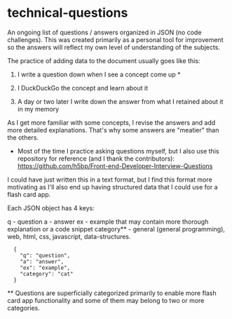 # technical-questions
 

An ongoing list of questions / answers organized in JSON (no code challenges). This was created primarily as a personal tool for improvement so the answers will reflect my own level of understanding of the subjects.

The practice of adding data to the document usually goes like this:

1) I write a question down when I see a concept come up *

2) I DuckDuckGo the concept and learn about it 

3) A day or two later I write down the answer from what I retained about it in my memory

As I get more familiar with some concepts, I revise the answers and add more detailed explanations. That's why some answers are "meatier" than the others.

* Most of the time I practice asking questions myself, but I also use this repository for reference (and I thank the contributors): 
https://github.com/h5bp/Front-end-Developer-Interview-Questions

I could have just written this in a text format, but I find this format more motivating as I'll also end up having structured data that I could use for a flash card app.

Each JSON object has 4 keys: 

q - question
a - answer
ex - example that may contain more thorough explanation or a code snippet
category** - general (general programming), web, html, css, javascript, data-structures.

      {
        "q": "question",
        "a": "answer",
        "ex": "example",
        "category": "cat"
      }

** Questions are superficially categorized primarily to enable more flash card app functionality and some of them may belong to two or more categories.


